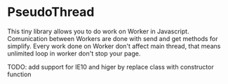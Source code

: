 # PseudoThread

This tiny library allows you to do work on Worker in Javascript.
Comunication between Workers are done with send and get methods for simplify.
Every work done on Worker don't affect main thread, that means unlimited loop in worker don't stop your page.

TODO: add support for IE10 and higer by replace class with constructor function
